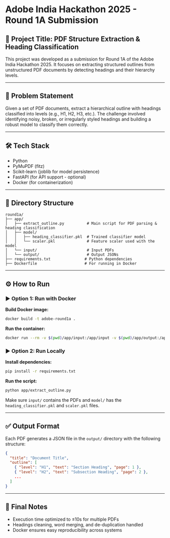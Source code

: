 # Adobe India Hackathon 2025 - Round 1A Submission

## 🚀 Project Title: PDF Structure Extraction & Heading Classification

This project was developed as a submission for Round 1A of the Adobe India Hackathon 2025. It focuses on extracting structured outlines from unstructured PDF documents by detecting headings and their hierarchy levels.

---

## 📌 Problem Statement

Given a set of PDF documents, extract a hierarchical outline with headings classified into levels (e.g., H1, H2, H3, etc.). The challenge involved identifying noisy, broken, or irregularly styled headings and building a robust model to classify them correctly.

---

## 🛠️ Tech Stack

* Python
* PyMuPDF (fitz)
* Scikit-learn (joblib for model persistence)
* FastAPI (for API support - optional)
* Docker (for containerization)

---

## 📁 Directory Structure

```
round1a/
├── app/
│   ├── extract_outline.py          # Main script for PDF parsing & heading classification
│   ├── model/
│   │   ├── heading_classifier.pkl  # Trained classifier model
│   │   └── scaler.pkl              # Feature scaler used with the model
│   └── input/                      # Input PDFs
│   └── output/                     # Output JSONs
├── requirements.txt               # Python dependencies
├── Dockerfile                     # For running in Docker
```

---

## ⚙️ How to Run

### ▶️ Option 1: Run with Docker

**Build Docker image:**

```bash
docker build -t adobe-round1a .
```

**Run the container:**

```bash
docker run --rm -v $(pwd)/app/input:/app/input -v $(pwd)/app/output:/app/output adobe-round1a
```

### ▶️ Option 2: Run Locally

**Install dependencies:**

```bash
pip install -r requirements.txt
```

**Run the script:**

```bash
python app/extract_outline.py
```

Make sure `input/` contains the PDFs and `model/` has the `heading_classifier.pkl` and `scaler.pkl` files.

---

## ✅ Output Format

Each PDF generates a JSON file in the `output/` directory with the following structure:

```json
{
  "title": "Document Title",
  "outline": [
    { "level": "H1", "text": "Section Heading", "page": 1 },
    { "level": "H2", "text": "Subsection Heading", "page": 2 },
    ...
  ]
}
```




---

## 🏁 Final Notes

* Execution time optimized to ≤10s for multiple PDFs
* Headings cleaning, word merging, and de-duplication handled
* Docker ensures easy reproducibility across systems
